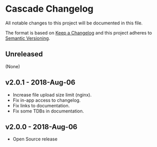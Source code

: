 # Cascade Changelog

All notable changes to this project will be documented in this file.

The format is based on [Keep a
Changelog](http://keepachangelog.com/en/1.0.0/) and this project adheres
to [Semantic Versioning](http://semver.org/spec/v2.0.0.html).

## Unreleased

(None)

## v2.0.1 - 2018-Aug-06

- Increase file upload size limit (nginx).
- Fix in-app access to changelog.
- Fix links to documentation.
- Fix some TDBs in documentation.

## v2.0.0 - 2018-Aug-06

- Open Source release
